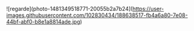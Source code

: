 ![regarde](photo-1481349518771-20055b2a7b24](https://user-images.githubusercontent.com/102830434/188638517-fb4a6a80-7e08-44bf-abf0-b8e1a8814ade.jpg)

